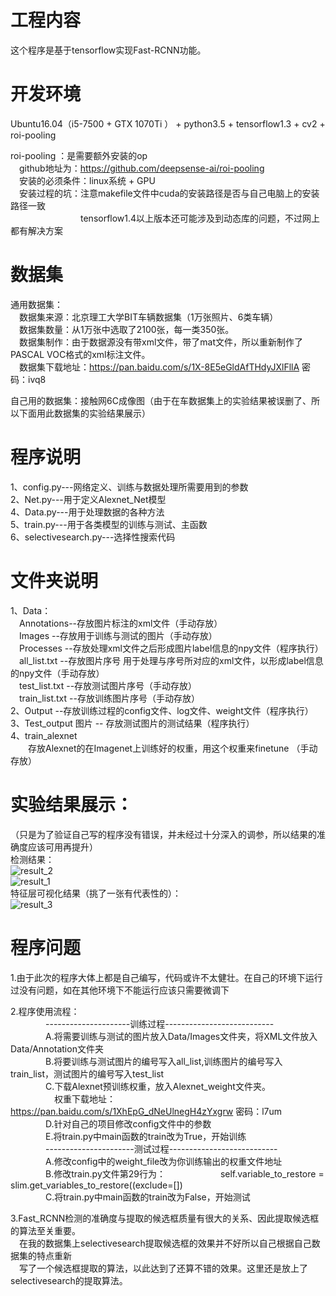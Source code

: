 # 工程内容
这个程序是基于tensorflow实现Fast-RCNN功能。

# 开发环境
Ubuntu16.04（i5-7500 + GTX 1070Ti ） + python3.5 + tensorflow1.3 +  cv2 +  roi-pooling

roi-pooling ：是需要额外安装的op        
　github地址为：https://github.com/deepsense-ai/roi-pooling    
　安装的必须条件：linux系统 + GPU     
　安装过程的坑：注意makefile文件中cuda的安装路径是否与自己电脑上的安装路径一致    
　　　　　　　　tensorflow1.4以上版本还可能涉及到动态库的问题，不过网上都有解决方案     

# 数据集
通用数据集：   
	　数据集来源：北京理工大学BIT车辆数据集（1万张照片、6类车辆）   
	　数据集数量：从1万张中选取了2100张，每一类350张。     
	　数据集制作：由于数据源没有带xml文件，带了mat文件，所以重新制作了PASCAL VOC格式的xml标注文件。    
	　数据集下载地址：https://pan.baidu.com/s/1X-8E5eGldAfTHdyJXlFllA   密码：ivq8    

自己用的数据集：接触网6C成像图（由于在车数据集上的实验结果被误删了、所以下面用此数据集的实验结果展示）

# 程序说明   
1、config.py---网络定义、训练与数据处理所需要用到的参数        
2、Net.py---用于定义Alexnet_Net模型     
4、Data.py---用于处理数据的各种方法     
5、train.py---用于各类模型的训练与测试、主函数      
6、selectivesearch.py---选择性搜索代码      


# 文件夹说明
1、Data：   
	　Annotations--存放图片标注的xml文件（手动存放）  
	　Images --存放用于训练与测试的图片（手动存放）  
	　Processes --存放处理xml文件之后形成图片label信息的npy文件（程序执行）  
	　all_list.txt --存放图片序号 用于处理与序号所对应的xml文件，以形成label信息的npy文件（手动存放）   
	　test_list.txt --存放测试图片序号（手动存放）    
	　train_list.txt --存放训练图片序号（手动存放）    
2、Output --存放训练过程的config文件、log文件、weight文件（程序执行）   
3、Test_output 图片 -- 存放测试图片的测试结果（程序执行）    
4、train_alexnet        
　　存放Alexnet的在Imagenet上训练好的权重，用这个权重来finetune （手动存放）   

# 实验结果展示：
（只是为了验证自己写的程序没有错误，并未经过十分深入的调参，所以结果的准确度应该可用再提升）    
检测结果：   
![result_2](https://github.com/Liu-Yicheng/Fast-RCNN/raw/master/result/2.jpg)  
![result_1](https://github.com/Liu-Yicheng/Fast-RCNN/raw/master/result/1.jpg)   
特征层可视化结果（挑了一张有代表性的）：    
![result_3](https://github.com/Liu-Yicheng/Fast-RCNN/raw/master/result/3.jpg)   



# 程序问题
1.由于此次的程序大体上都是自己编写，代码或许不太健壮。在自己的环境下运行过没有问题，如在其他环境下不能运行应该只需要微调下   

2.程序使用流程：    
　　　　---------------------训练过程---------------------------        
　　　　A.将需要训练与测试的图片放入Data/Images文件夹，将XML文件放入Data/Annotation文件夹    
　　　　B.将要训练与测试图片的编号写入all_list,训练图片的编号写入train_list，测试图片的编号写入test_list    
　　　　C.下载Alexnet预训练权重，放入Alexnet_weight文件夹。    
　　　　　权重下载地址：https://pan.baidu.com/s/1XhEpG_dNeUlnegH4zYxgrw  密码：l7um    
　　　　D.针对自己的项目修改config文件中的参数   
　　　　E.将train.py中main函数的train改为True，开始训练    
　　　　----------------------测试过程---------------------------    
　　　　A.修改config中的weight_file改为你训练输出的权重文件地址    
　　　　B.修改train.py文件第29行为：
　　　　　　self.variable_to_restore = slim.get_variables_to_restore((exclude=[])    
　　　　C.将train.py中main函数的train改为False，开始测试   
    
3.Fast_RCNN检测的准确度与提取的候选框质量有很大的关系、因此提取候选框的算法至关重要。  
　在我的数据集上selectivesearch提取候选框的效果并不好所以自己根据自己数据集的特点重新   
　写了一个候选框提取的算法，以此达到了还算不错的效果。这里还是放上了selectivesearch的提取算法。       

	
				
				


